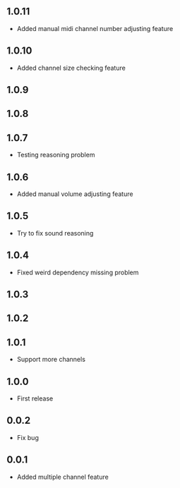 ## 1.0.11

* Added manual midi channel number adjusting feature

## 1.0.10

* Added channel size checking feature

## 1.0.9
## 1.0.8
## 1.0.7

* Testing reasoning problem

## 1.0.6

* Added manual volume adjusting feature

## 1.0.5

* Try to fix sound reasoning

## 1.0.4

* Fixed weird dependency missing problem

## 1.0.3
## 1.0.2
## 1.0.1

* Support more channels

## 1.0.0

* First release

## 0.0.2

* Fix bug

## 0.0.1

* Added multiple channel feature
